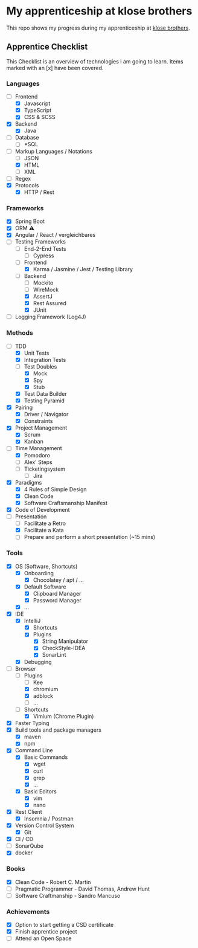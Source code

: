 # My apprenticeship at klose brothers

This repo shows my progress during my apprenticeship at [klose brothers](https://www.klosebrothers.de).

## Apprentice Checklist

This Checklist is an overview of technologies i am going to learn. Items marked with an [x] have been covered.

### Languages

- [ ] Frontend
    - [x] Javascript
    - [x] TypeScript
    - [x] CSS & SCSS
- [x] Backend
    - [x] Java
- [ ] Database
    - [ ] *SQL
- [ ] Markup Languages / Notations
    - [ ] JSON
    - [x] HTML
    - [ ] XML
- [ ] Regex
- [x] Protocols
    - [x] HTTP / Rest

### Frameworks

- [x] Spring Boot
- [x] ORM ⚠
- [x] Angular / React / vergleichbares
- [ ] Testing Frameworks
    - [ ] End-2-End Tests
        - [ ] Cypress
    - [ ] Frontend
        - [x] Karma / Jasmine / Jest / Testing Library
    - [ ] Backend
        - [ ] Mockito
        - [ ] WireMock
        - [x] AssertJ
        - [x] Rest Assured
        - [x] JUnit
- [ ] Logging Framework (Log4J)

### Methods

- [ ] TDD
    - [x] Unit Tests
    - [x] Integration Tests
    - [ ] Test Doubles
        - [x] Mock
        - [x] Spy
        - [x] Stub
    - [x] Test Data Builder
    - [x] Testing Pyramid
- [x] Pairing
    - [x] Driver / Navigator
    - [x] Constraints
- [x] Project Management
    - [x] Scrum
    - [x] Kanban
- [ ] Time Management
    - [x] Pomodoro
    - [ ] Alex' Steps
    - [ ] Ticketingsystem
        - [ ] Jira
- [x] Paradigms
    - [x] 4 Rules of Simple Design
    - [x] Clean Code
    - [x] Software Craftsmanship Manifest
- [x] Code of Development
- [ ] Presentation
    - [ ] Facilitate a Retro
    - [x] Facilitate a Kata
    - [ ] Prepare and perform a short presentation (~15 mins)

### Tools

- [x] OS (Software, Shortcuts)
    - [x] Onboarding
        - [x] Chocolatey / apt / ...
    - [x] Default Software
        - [x] Clipboard Manager
        - [x] Password Manager
    - [x] ...
- [x] IDE
    - [x] IntelliJ
        - [x] Shortcuts
        - [x] Plugins
            - [x] String Manipulator
            - [x] CheckStyle-IDEA
            - [x] SonarLint
    - [x] Debugging
- [ ] Browser
    - [ ] Plugins
        - [ ] Kee
        - [x] chromium
        - [x] adblock
        - [ ] …
    - [ ] Shortcuts
        - [x] Vimium (Chrome Plugin)
- [x] Faster Typing
- [x] Build tools and package managers
    - [x] maven
    - [x] npm
- [x] Command Line
    - [x] Basic Commands
        - [x] wget
        - [x] curl
        - [x] grep
        - [x] ...
    - [x] Basic Editors
        - [x] vim
        - [x] nano
- [x] Rest Client
    - [x] Insomnia / Postman
- [x] Version Control System
    - [x] Git
- [x] CI / CD
- [ ] SonarQube
- [x] docker

### Books

- [x] Clean Code - Robert C. Martin
- [ ] Pragmatic Programmer - David Thomas, Andrew Hunt
- [ ] Software Craftmanship - Sandro Mancuso

### Achievements

- [x] Option to start getting a CSD certificate
- [x] Finish apprentice project
- [ ] Attend an Open Space

